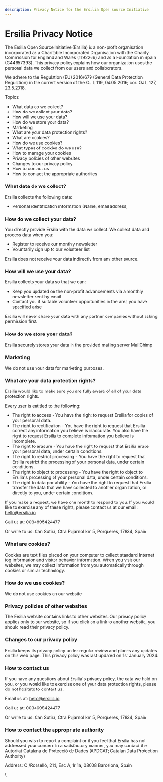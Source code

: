 ```yaml
---
description: Privacy Notice for the Ersilia Open source Initiative
---
```


# Ersilia Privacy Notice

The Ersilia Open Source Initiative (Ersilia) is a non-profit organisation incorporated as a Charitable Incorporated Organisation with the Charity Commission for England and Wales (1192266) and as a Foundation in Spain (G44657393). This privacy policy explains how our organization uses the personal data we collect from our users and collaborators.

We adhere to the Regulation (EU) 2016/679 (General Data Protection Regulation) in the current version of the OJ L 119, 04.05.2016; cor. OJ L 127, 23.5.2018.

Topics:

* What data do we collect?
* How do we collect your data?
* How will we use your data?
* How do we store your data?
* Marketing
* What are your data protection rights?
* What are cookies?
* How do we use cookies?
* What types of cookies do we use?
* How to manage your cookies
* Privacy policies of other websites
* Changes to our privacy policy
* How to contact us
* How to contact the appropriate authorities

### What data do we collect?

Ersilia collects the following data:

* Personal identification information (Name, email address)

### How do we collect your data?

You directly provide Ersilia with the data we collect. We collect data and process data when you:

* Register to receive our monthly newsletter
* Voluntarily sign up to our volunteer list

Ersilia does not receive your data indirectly from any other source.

### How will we use your data?

Ersilia collects your data so that we can:

* Keep you updated on the non-profit advancements via a monthly newsletter sent by email
* Contact you if suitable volunteer opportunities in the area you have specified arise

Ersilia will never share your data with any partner companies without asking permission first.

### How do we store your data?

Ersilia securely stores your data in the provided mailing server MailChimp

### Marketing

We do not use your data for marketing purposes.

### What are your data protection rights?

Ersilia would like to make sure you are fully aware of all of your data protection rights.

Every user is entitled to the following:

* The right to access - You have the right to request Ersilia for copies of your personal data.&#x20;
* The right to rectification - You have the right to request that Ersilia correct any information you believe is inaccurate. You also have the right to request Ersilia to complete information you believe is incomplete.
* The right to erasure - You have the right to request that Ersilia erase your personal data, under certain conditions.
* The right to restrict processing - You have the right to request that Ersilia restrict the processing of your personal data, under certain conditions.
* The right to object to processing - You have the right to object to Ersilia's processing of your personal data, under certain conditions.
* The right to data portability - You have the right to request that Ersilia transfer the data that we have collected to another organization, or directly to you, under certain conditions.

If you make a request, we have one month to respond to you. If you would like to exercise any of these rights, please contact us at our email: hello@ersilia.io

Call us at: 0034695424477

Or write to us: Can Sutirà, Ctra Pujarnol km 5, Porqueres, 17834, Spain

### What are cookies?

Cookies are text files placed on your computer to collect standard Internet log information and visitor behavior information. When you visit our websites, we may collect information from you automatically through cookies or similar technology.

### How do we use cookies?

We do not use cookies on our website

### Privacy policies of other websites

The Ersilia website contains links to other websites. Our privacy policy applies only to our website, so if you click on a link to another website, you should read their privacy policy.

### Changes to our privacy policy

Ersilia keeps its privacy policy under regular review and places any updates on this web page. This privacy policy was last updated on 1st January 2024.

### How to contact us

If you have any questions about Ersilia's privacy policy, the data we hold on you, or you would like to exercise one of your data protection rights, please do not hesitate to contact us.

Email us at: hello@ersilia.io

Call us at: 0034695424477

Or write to us: Can Sutirà, Ctra Pujarnol km 5, Porqueres, 17834, Spain

### How to contact the appropriate authority

Should you wish to report a complaint or if you feel that Ersilia has not addressed your concern in a satisfactory manner, you may contact the Autoritat Catalana de Protecció de Dades (APDCAT; Catalan Data Protection Authority)

Address: C /Rosselló, 214, Esc A, 1r 1a, 08008 Barcelona, Spain

\
